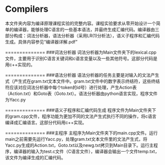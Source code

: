 # Compilers
本文件夹内容为编译原理课程实验的完整内容。课程实验要求从零开始设计一个简单的编译器，能够处理C语言的一些基本语法，并最终生成汇编代码。编译器由三部分构成：词法分析器，语法分析器（采用LR(1)分析法），语义子程序和汇编代码生成。具体内容参见“编译器详解.pdf”

==============
###词法分析器
词法分析器为Main文件夹下的lexical.cpp文件，主要用于识别C语言关键词和c语言变量以及一些其他符号。这部分代码是用c++实现的。

==============
###语法分析器
语法分析器的任务主要是对输入的文法产生式（产生式在gram.txt文本文件中。gram.txt文件中的数字表示终结符，这些终结符应该对应词法分析器中每个token的id号）进行处理，产生Action表（Action.txt）和Goto表（Goto.txt）。语法分析器由python语言实现，程序文件为Yacc.py

==============
###语义子程序和汇编代码生成
程序文件为Main文件夹下的gram.cpp文件，程序功能为更加不同的文法产生式执行不同的操作，将c语言编译成汇编语言。这部分代码用c++实现。

==============
###主程序
主程序为Main文件夹下的main.cpp文件。运行main之前需要先运行Yacc.py，处理gram.txt文本文件里的文法产生式，将Yacc.py生成的Action.txt，Goto.txt以及newg.txt拷贝到Main目录下。运行主程序，编译器的输入为test.c文件（C语言文件），编译器会输出一个文件temp.txt，该文件为编译生成的汇编代码。
